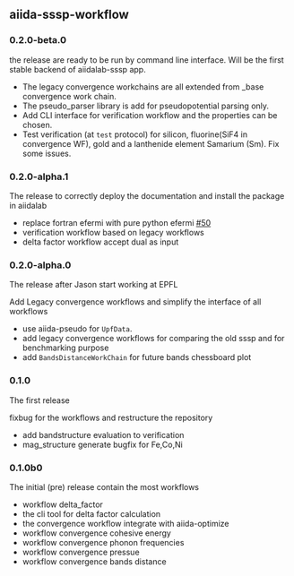 ## aiida-sssp-workflow

### 0.2.0-beta.0
the release are ready to be run by command line interface.
Will be the first stable backend of aiidalab-sssp app.

- The legacy convergence workchains are all extended from _base convergence work chain.
- The pseudo_parser library is add for pseudopotential parsing only.
- Add CLI interface for verification workflow and the properties can be chosen.
- Test verification (at `test` protocol) for silicon, fluorine(SiF4 in convergence WF), gold and a lanthenide element Samarium (Sm). Fix some issues.

### 0.2.0-alpha.1
The release to correctly deploy the documentation and install the package in aiidalab

- replace fortran efermi with pure python efermi [#50](https://github.com/aiidateam/aiida-sssp-workflow/pull/50)
- verification workflow based on legacy workflows
- delta factor workflow accept dual as input

### 0.2.0-alpha.0
The release after Jason start working at EPFL

Add Legacy convergence workflows and simplify the interface of all workflows

- use aiida-pseudo for `UpfData`.
- add legacy convergence workflows for comparing the old sssp and for benchmarking purpose
- add `BandsDistanceWorkChain` for future bands chessboard plot

### 0.1.0
The first release

fixbug for the workflows and restructure the repository

- add bandstructure evaluation to verification
- mag_structure generate bugfix for Fe,Co,Ni

### 0.1.0b0
The initial (pre) release contain the most workflows

- workflow delta_factor
- the cli tool for delta factor calculation
- the convergence workflow integrate with aiida-optimize
- workflow convergence cohesive energy
- workflow convergence phonon frequencies
- workflow convergence pressue
- workflow convergence bands distance

